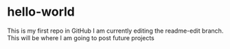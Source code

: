 # hello-world
This is my first repo in GitHub
I am currently editing the readme-edit branch.
This will be where I am going to post future projects
